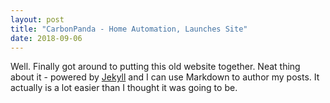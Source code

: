 ```yaml
---
layout: post
title: "CarbonPanda - Home Automation, Launches Site"
date: 2018-09-06
---
```


Well. Finally got around to putting this old website together. Neat thing about it - powered by [Jekyll](http://jekyllrb.com) and I can use Markdown to author my posts. It actually is a lot easier than I thought it was going to be.
